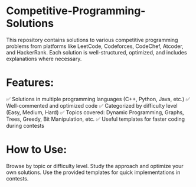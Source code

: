 # Competitive-Programming-Solutions
This repository contains solutions to various competitive programming problems from platforms like LeetCode, Codeforces, CodeChef, Atcoder, and HackerRank. Each solution is well-structured, optimized, and includes explanations where necessary.
# Features:
✅ Solutions in multiple programming languages (C++, Python, Java, etc.)
✅ Well-commented and optimized code
✅ Categorized by difficulty level (Easy, Medium, Hard)
✅ Topics covered: Dynamic Programming, Graphs, Trees, Greedy, Bit Manipulation, etc.
✅ Useful templates for faster coding during contests

# How to Use:
Browse by topic or difficulty level.
Study the approach and optimize your own solutions.
Use the provided templates for quick implementations in contests.
